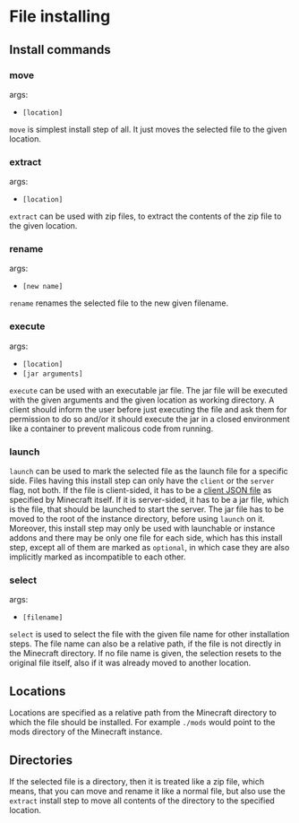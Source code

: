 # File installing

## Install commands

### move

args:

- `[location]`

`move` is simplest install step of all. It just moves the selected file to
the given location.

### extract

args:

- `[location]`

`extract` can be used with zip files, to extract the contents of the zip file
to the given location.

### rename

args:

- `[new name]`

`rename` renames the selected file to the new given filename.

### execute

args:

- `[location]`
- `[jar arguments]`

`execute` can be used with an executable jar file. The jar file will be executed with the given arguments and
the given location as working directory. A client should inform the user before just executing the file and
ask them for permission to do so and/or it should execute the jar in a closed environment like a container
to prevent malicous code from running.

### launch

`launch` can be used to mark the selected file as the launch file for a specific side. Files having this
install step can only have the `client` or the `server` flag, not both. If the file is client-sided, it
has to be a [client JSON file](https://minecraft.fandom.com/wiki/Client.json) as specified by Minecraft
itself. If it is server-sided, it has to be a jar file, which is the file, that should be launched to start
the server. The jar file has to be moved to the root of the instance directory, before using `launch` on it.
Moreover, this install step may only be used with launchable or instance addons and there may be only one file for each
side, which has this install step, except all of them are marked as `optional`, in which case they are also
implicitly marked as incompatible to each other.

### select

args:

- `[filename]`

`select` is used to select the file with the given file name for other installation steps.
The file name can also be a relative path, if the file is not directly in the Minecraft directory.
If no file name is given, the selection resets to the original file itself, also if it was already moved to another location.

## Locations

Locations are specified as a relative path from the Minecraft directory to which the file should be installed.
For example `./mods` would point to the mods directory of the Minecraft instance.

## Directories

If the selected file is a directory, then it is treated like a zip file, which means, that you can move and
rename it like a normal file, but also use the `extract` install step to move all contents of the directory
to the specified location.
